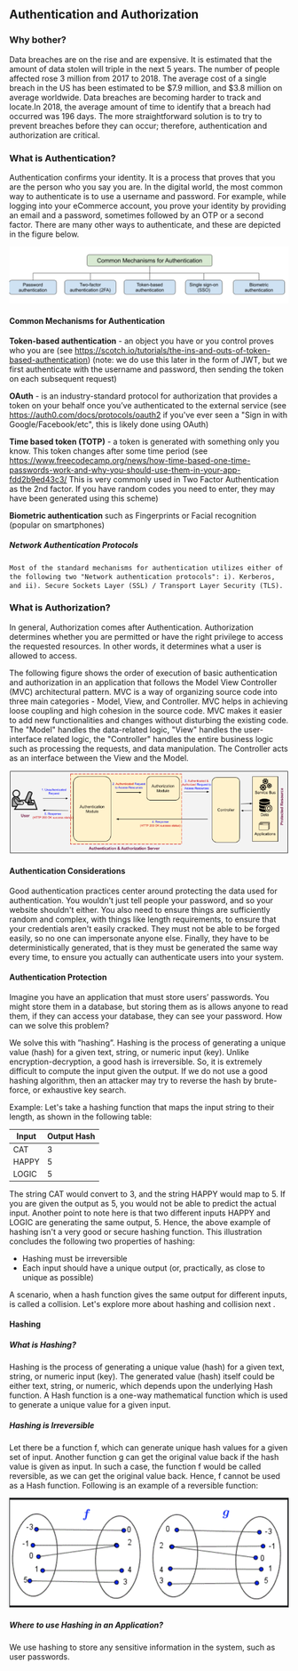 ## Authentication and Authorization

### Why bother?

Data breaches are on the rise and are expensive. It is estimated that the amount of data stolen will triple in the next 5 years. The number of people affected rose 3 million from 2017 to 2018. The average cost of a single breach in the US has been estimated to be $7.9 million, and $3.8 million on average worldwide. Data breaches are becoming harder to track and locate.In 2018, the average amount of time to identify that a breach had occurred was 196 days. The more straightforward solution is to try to prevent breaches before they can occur; therefore, authentication and authorization are critical.

### What is Authentication?

Authentication confirms your identity. It is a process that proves that you are the person who you say you are. In the digital world, the most common way to authenticate is to use a username and password. For example, while logging into your eCommerce account, you prove your identity by providing an email and a password, sometimes followed by an OTP or a second factor. There are many other ways to authenticate, and these are depicted in the figure below.

![Alt text](authentication.png?raw=true "Authentications")

#### Common Mechanisms for Authentication

   __Token-based authentication__ - an object you have or you control proves who you are (see https://scotch.io/tutorials/the-ins-and-outs-of-token-based-authentication) (note: we do use this later in the form of JWT, but we first authenticate with the username and password, then sending the token on each subsequent request)

   **OAuth** - is an industry-standard protocol for authorization that provides a token on your behalf once you’ve authenticated to the external service (see https://auth0.com/docs/protocols/oauth2 if you've ever seen a "Sign in with Google/Facebook/etc", this is likely done using OAuth)

   __Time based token (TOTP)__ - a token is generated with something only you know. This token changes after some time period (see https://www.freecodecamp.org/news/how-time-based-one-time-passwords-work-and-why-you-should-use-them-in-your-app-fdd2b9ed43c3/ This is very commonly used in Two Factor Authentication as the 2nd factor. If you have random codes you need to enter, they may have been generated using this scheme)

   __Biometric authentication__ such as Fingerprints or Facial recognition (popular on smartphones)
    
##### Network Authentication Protocols

    Most of the standard mechanisms for authentication utilizes either of the following two "Network authentication protocols": i). Kerberos, and ii). Secure Sockets Layer (SSL) / Transport Layer Security (TLS).

### What is Authorization?

In general, Authorization comes after Authentication. Authorization determines whether you are permitted or have the right privilege to access the requested resources. In other words, it determines what a user is allowed to access.

The following figure shows the order of execution of basic authentication and authorization in an application that follows the Model View Controller (MVC) architectural pattern. MVC is a way of organizing source code into three main categories - Model, View, and Controller. MVC helps in achieving loose coupling and high cohesion in the source code. MVC makes it easier to add new functionalities and changes without disturbing the existing code. The "Model" handles the data-related logic, "View" handles the user-interface related logic, the "Controller" handles the entire business logic such as processing the requests, and data manipulation. The Controller acts as an interface between the View and the Model.

![Alt text](basic-authentication-and-authorization.png?raw=true "Basic authentication and authorization")

#### Authentication Considerations

Good authentication practices center around protecting the data used for authentication. You wouldn't just tell people your password, and so your website shouldn't either. You also need to ensure things are sufficiently random and complex, with things like length requirements, to ensure that your credentials aren't easily cracked. They must not be able to be forged easily, so no one can impersonate anyone else. Finally, they have to be deterministically generated, that is they must be generated the same way every time, to ensure you actually can authenticate users into your system.

#### Authentication Protection

Imagine you have an application that must store users’ passwords. You might store them in a database, but storing them as is allows anyone to read them, if they can access your database, they can see your password. How can we solve this problem?

We solve this with ”hashing”. Hashing is the process of generating a unique value (hash) for a given text, string, or numeric input (key). Unlike encryption-decryption, a good hash is irreversible. So, it is extremely difficult to compute the input given the output. If we do not use a good hashing algorithm, then an attacker may try to reverse the hash by brute-force, or exhaustive key search.

Example: Let's take a hashing function that maps the input string to their length, as shown in the following table:

|Input|Output Hash|
|---  |---        |
|CAT  |3          |
|HAPPY|5          |
|LOGIC|5          | 	
 	
The string CAT would convert to 3, and the string HAPPY would map to 5. If you are given the output as 5, you would not be able to predict the actual input.
Another point to note here is that two different inputs HAPPY and LOGIC are generating the same output, 5. Hence, the above example of hashing isn't a very good or secure hashing function. This illustration concludes the following two properties of hashing:

* Hashing must be irreversible
* Each input should have a unique output (or, practically, as close to unique as possible)

A scenario, when a hash function gives the same output for different inputs, is called a collision. Let's explore more about hashing and collision next .

#### Hashing

##### What is Hashing?

Hashing is the process of generating a unique value (hash) for a given text, string, or numeric input (key). The generated value (hash) itself could be either text, string, or numeric, which depends upon the underlying Hash function. A Hash function is a one-way mathematical function which is used to generate a unique value for a given input.

##### Hashing is Irreversible

Let there be a function f, which can generate unique hash values for a given set of input. Another function g can get the original value back if the hash value is given as input. In such a case, the function f would be called reversible, as we can get the original value back. Hence, f cannot be used as a Hash function. Following is an example of a reversible function:

![Alt text](Hashing.png?raw=true "Hashing")

##### Where to use Hashing in an Application?

We use hashing to store any sensitive information in the system, such as user passwords.

